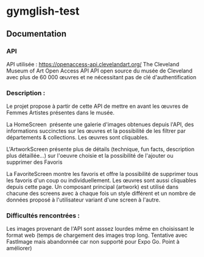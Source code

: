 # gymglish-test

## Documentation

### API
API utilisée : https://openaccess-api.clevelandart.org/
The Cleveland Museum of Art Open Access API
API open source du musée de Cleveland avec plus de 60 000 œuvres et ne nécessitant pas de clé d'authentification

### Description :
Le projet propose à partir de cette API de mettre en avant les œuvres de Femmes Artistes présentes dans le musée.

La HomeScreen  présente une galerie d'images obtenues depuis l'API, des informations succinctes sur les œuvres et la possibilité de les filtrer par départements & collections. Les œuvres sont cliquables.

L'ArtworkScreen présente plus de détails (technique, fun facts, description plus détaillée...) sur l'oeuvre choisie et la possibilité de l'ajouter ou supprimer des Favoris

La FavoriteScreen montre les favoris et offre la possibilité de supprimer tous les favoris d'un coup ou individuellement. Les œuvres sont aussi cliquables depuis cette page. 
Un composant principal (artwork) est utilisé dans chacune des screens avec à chaque fois un style différent et un nombre de données proposé à l'utilisateur variant d'une screen à l'autre.

### Difficultés rencontrées :
Les images provenant de l'API sont asssez lourdes même en choisissant le format web (temps de chargement des images trop long. Tentative avec FastImage mais abandonnée car non supporté pour Expo Go. Point à améliorer)
